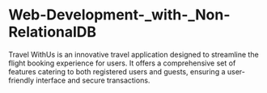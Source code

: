 # Web-Development-_with-_Non-RelationalDB
Travel WithUs is an innovative travel application designed to streamline the flight booking experience for users. It offers a comprehensive set of features catering to both registered users and guests, ensuring a user-friendly interface and secure transactions.
